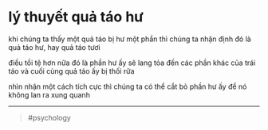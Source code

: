 # lý thuyết quả táo hư

khi chúng ta thấy một quả táo bị hư một phần thì chúng ta nhận định đó là quả táo hư, hay quả táo tươi

điều tồi tệ hơn nữa đó là phần hư ấy sẽ lang tỏa đến các phần khác của trái táo và cuối cùng quả táo ấy bị thối rữa

nhìn nhận một cách tích cực thì chúng ta có thể cắt bỏ phần hư ấy để nó không lan ra xung quanh

---
> #psychology
